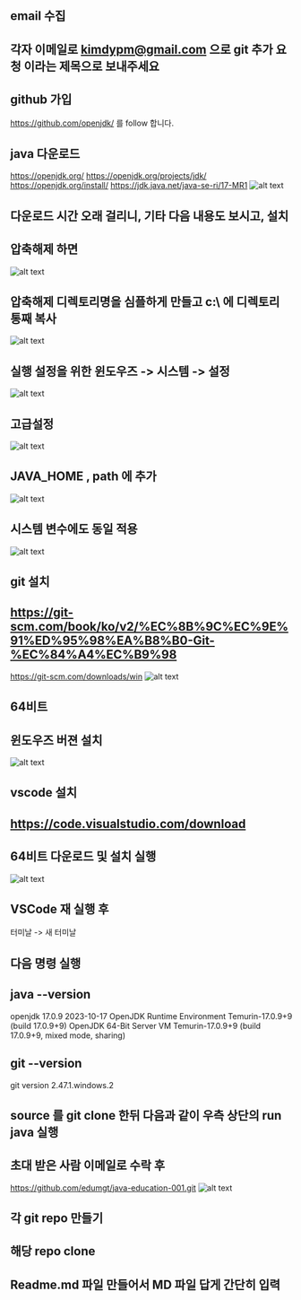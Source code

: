 ## email 수집
## 각자 이메일로 kimdypm@gmail.com 으로 git 추가 요청 이라는 제목으로 보내주세요

## github 가입
https://github.com/openjdk/ 를 follow 합니다.

## java 다운로드
https://openjdk.org/
https://openjdk.org/projects/jdk/
https://openjdk.org/install/
https://jdk.java.net/java-se-ri/17-MR1
![alt text](image.png)
## 다운로드 시간 오래 걸리니, 기타 다음 내용도 보시고, 설치
## 압축해제 하면
![alt text](image-1.png)
## 압축해제 디렉토리명을 심플하게 만들고 c:\ 에 디렉토리 통째 복사
![alt text](image-2.png)
## 실행 설정을 위한 윈도우즈 -> 시스템 -> 설정
![alt text](image-3.png)
## 고급설정
![alt text](image-4.png)
## JAVA_HOME , path 에 추가
![alt text](image-5.png)
## 시스템 변수에도 동일 적용
![alt text](image-6.png)


## git 설치
## https://git-scm.com/book/ko/v2/%EC%8B%9C%EC%9E%91%ED%95%98%EA%B8%B0-Git-%EC%84%A4%EC%B9%98
https://git-scm.com/downloads/win
![alt text](image-7.png)
## 64비트
## 윈도우즈 버젼 설치
![alt text](image-8.png)

## vscode 설치
## https://code.visualstudio.com/download
## 64비트 다운로드 및 설치 실행
![alt text](image-9.png)


## VSCode 재 실행 후
터미날 -> 새 터미날

## 다음 명령 실행
## java --version
openjdk 17.0.9 2023-10-17
OpenJDK Runtime Environment Temurin-17.0.9+9 (build 17.0.9+9)
OpenJDK 64-Bit Server VM Temurin-17.0.9+9 (build 17.0.9+9, mixed mode, sharing)
## git --version
git version 2.47.1.windows.2


## source 를 git clone 한뒤 다음과 같이 우측 상단의 run java 실행
## 초대 받은 사람 이메일로 수락 후
https://github.com/edumgt/java-education-001.git
![alt text](image-10.png)

## 각 git repo 만들기
## 해당 repo clone
## Readme.md 파일 만들어서 MD 파일 답게 간단히 입력